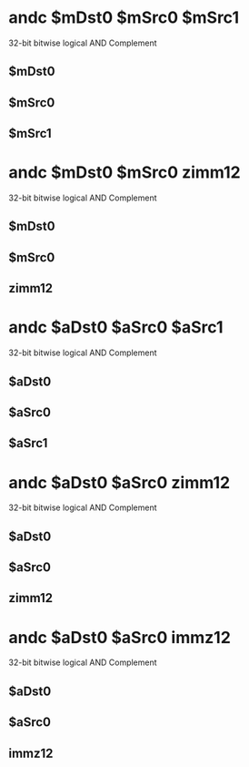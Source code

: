 # andc $mDst0 $mSrc0 $mSrc1

32-bit bitwise logical AND Complement


## $mDst0

## $mSrc0

## $mSrc1

# andc $mDst0 $mSrc0 zimm12

32-bit bitwise logical AND Complement


## $mDst0

## $mSrc0

## zimm12

# andc $aDst0 $aSrc0 $aSrc1

32-bit bitwise logical AND Complement


## $aDst0

## $aSrc0

## $aSrc1

# andc $aDst0 $aSrc0 zimm12

32-bit bitwise logical AND Complement


## $aDst0

## $aSrc0

## zimm12

# andc $aDst0 $aSrc0 immz12

32-bit bitwise logical AND Complement


## $aDst0

## $aSrc0

## immz12


